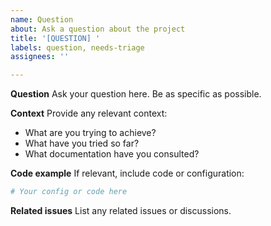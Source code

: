 ```yaml
---
name: Question
about: Ask a question about the project
title: '[QUESTION] '
labels: question, needs-triage
assignees: ''

---
```


**Question**
Ask your question here. Be as specific as possible.

**Context**
Provide any relevant context:
- What are you trying to achieve?
- What have you tried so far?
- What documentation have you consulted?

**Code example**
If relevant, include code or configuration:
```yaml
# Your config or code here
```

**Related issues**
List any related issues or discussions.